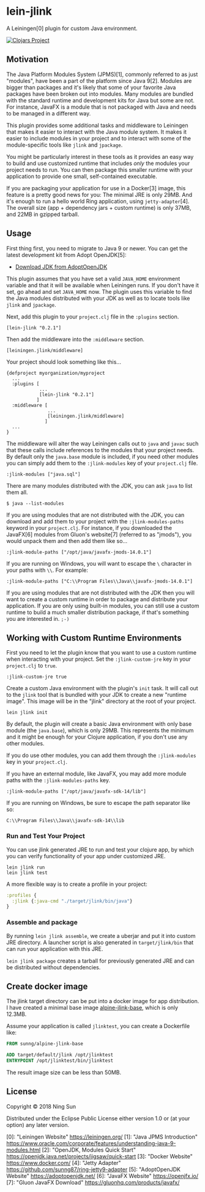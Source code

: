 # lein-jlink

A Leiningen[0] plugin for custom Java environment.

[![Clojars
Project](https://img.shields.io/clojars/v/lein-jlink.svg)](https://clojars.org/lein-jlink)

## Motivation

The Java Platform Modules System (JPMS)[1], commonly referred to as just "modules",  have been a part of the platform since Java 9[2]. Modules are bigger than packages and it's likely that some of your favorite Java packages have been broken out into modules. Many modules are bundled with the standard runtime and development kits for Java but some are not. For instance, JavaFX is a module that is not packaged with Java and needs to be managed in a different way.

This plugin provides some additional tasks and middleware to Leiningen that makes it easier to interact with the Java module system. It makes it easier to include modules in your project and to interact with some of the module-specific tools like `jlink` and `jpackage`.

You might be particularly interest in these tools as it provides an easy way to build and use customized runtime that includes _only_ the modules your project needs to run. You can then package this smaller runtime with your application to provide one small, self-contained executable.

If you are packaging your application for use in a Docker[3] image, this feature is a pretty good news for you: The minimal JRE is only 29MB. And it's enough to run a hello world Ring application, using `jetty-adapter`[4]. The overall size (app + dependency jars + custom runtime) is only 37MB, and 22MB in gzipped tarball.

## Usage

First thing first, you need to migrate to Java 9 or newer. You can get the latest development kit from Adopt OpenJDK[5]:

+ [Download JDK from AdoptOpenJDK](https://adoptopenjdk.net/)

This plugin assumes that you have set a valid `JAVA_HOME` environment variable and that it will be available when Leiningen runs. If you don't have it set, go ahead and set `JAVA_HOME` now. The plugin uses this variable to find the Java modules distributed with your JDK as well as to locate tools like `jlink` and `jpackage`.

Next, add this plugin to your `project.clj` file in the `:plugins` section.

    [lein-jlink "0.2.1"]
    
Then add the middleware into the `:middleware` section.

    [leiningen.jlink/middleware]
    
Your project should look something like this...

    {defproject myorganization/myproject
      ...
      :plugins [
                ...
                [lein-jlink "0.2.1"]
               ]
      :middleware [
                   ...
                   [leiningen.jlink/middleware]
                  ]
      ...
    }
    
The middleware will alter the way Leiningen calls out to `java` and `javac` such that these calls include references to the modules that your project needs. By default only the `java.base` module is included, if you need other modules you can simply add them to the `:jlink-modules` key of your `project.clj` file.

    :jlink-modules ["java.sql"]
    
There are many modules distributed with the JDK, you can ask `java` to list them all.

    $ java --list-modules

If you are using modules that are not distributed with the JDK, you can download and add them to your project with the `:jlink-modules-paths` keyword in your `project.clj`. For instance, if you downloaded the JavaFX[6] modules from Gluon's website[7] (referred to as "jmods"), you would unpack them and then  add them like so...

    :jlink-module-paths ["/opt/java/javafx-jmods-14.0.1"]
    
If you are running on Windows, you will want to escape the `\` character in your paths with `\\`. For example:

    :jlink-module-paths ["C:\\Program Files\\Java\\javafx-jmods-14.0.1"]
    
If you are using modules that are not distributed with the JDK then you will want to create a custom runtime in order to package and distribute your application. If you are only using built-in modules, you can still use a custom runtime to build a much smaller distribution package, if that's something you are interested in. `;-)`

## Working with Custom Runtime Environments

First you need to let the plugin know that you want to use a custom runtime when interacting with your project. Set the `:jlink-custom-jre` key in your `project.clj` to `true`.

    :jlink-custom-jre true

Create a custom Java environment with the plugin's `init` task. It will call out to the `jlink` tool that is bundled with your JDK to create a new "runtime image". This image will be in the "jlink" directory at the root of your project.

    lein jlink init

By default, the plugin will create a basic Java environment with only base module (the `java.base`), which is only 29MB. This represents the minimum and it might be enough for your Clojure application, if you don't use any other modules.

If you do use other modules, you can add them through the `:jlink-modules` key in your `project.clj`.



If you have an external module, like JavaFX, you may add more module paths with the `:jlink-modules-paths` key.

    :jlink-module-paths ["/opt/java/javafx-sdk-14/lib"]

If you are running on Windows, be sure to escape the path separator like so:

    C:\\Program Files\\Java\\javafx-sdk-14\\lib

### Run and Test Your Project



You can use jlink generated JRE to run and test your clojure app, by
which you can verify functionality of your app under customized JRE.

    lein jlink run
    lein jlink test

A more flexible way is to create a profile in your project:

```clj
:profiles {
  :jlink {:java-cmd "./target/jlink/bin/java"}
}
```

### Assemble and package

By running `lein jlink assemble`, we create a uberjar and put it into
custom JRE directory. A launcher script is also generated in
`target/jlink/bin` that can run your application with this JRE.

`lein jlink package` creates a tarball for previously generated JRE
and can be distributed without dependencies.

## Create docker image

The jlink target directory can be put into a docker image for app
distribution. I have created a minimal base image
[alpine-jlink-base](https://github.com/sunng87/alpine-jlink-base),
which is only 12.3MB.

Assume your application is called `jlinktest`, you can create a
Dockerfile like:

```Dockerfile
FROM sunng/alpine-jlink-base

ADD target/default/jlink /opt/jlinktest
ENTRYPOINT /opt/jlinktest/bin/jlinktest
```

The result image size can be less than 50MB.

## License

Copyright © 2018 Ning Sun

Distributed under the Eclipse Public License either version 1.0 or (at
your option) any later version.

[0]: "Leiningen Website" https://leiningen.org/
[1]: "Java JPMS Introduction" https://www.oracle.com/corporate/features/understanding-java-9-modules.html
[2]: "OpenJDK, Modules Quick Start" https://openjdk.java.net/projects/jigsaw/quick-start
[3]: "Docker Website" https://www.docker.com/
[4]: "Jetty Adapter" https://github.com/sunng87/ring-jetty9-adapter
[5]: "AdoptOpenJDK Website" https://adoptopenjdk.net/
[6]: "JavaFX Website" https://openjfx.io/
[7]: "Gluon JavaFX Download" https://gluonhq.com/products/javafx/
